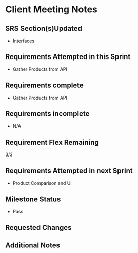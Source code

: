 # Client Meeting Notes

## SRS Section(s)Updated

- Interfaces
  
## Requirements Attempted in this Sprint

- Gather Products from API

## Requirements complete

- Gather Products from API
  
## Requirements incomplete

- N/A

## Requirement Flex Remaining

3/3

## Requirements Attempted in next Sprint

- Product Comparison and UI

## Milestone Status

- Pass

## Requested Changes


## Additional Notes


